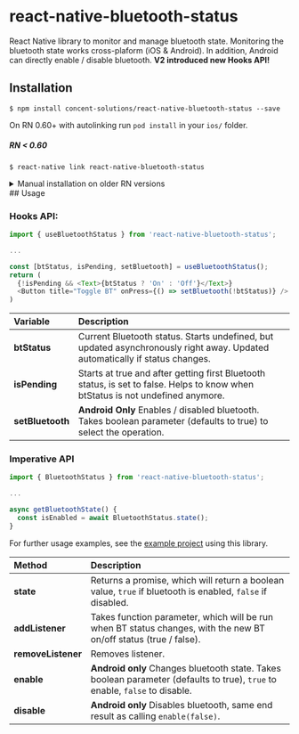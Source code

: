 # react-native-bluetooth-status

React Native library to monitor and manage bluetooth state. Monitoring the bluetooth state works cross-plaform (iOS & Android).
In addition, Android can directly enable / disable bluetooth.
**V2 introduced new Hooks API!**

## Installation

`$ npm install concent-solutions/react-native-bluetooth-status --save`

On RN 0.60+ with autolinking run `pod install` in your `ios/` folder.

##### RN < 0.60

`$ react-native link react-native-bluetooth-status`

<details>
  <summary>Manual installation on older RN versions</summary>

#### iOS

1. In XCode, in the project navigator, right click `Libraries` ➜ `Add Files to [your project's name]`
2. Go to `node_modules` ➜ `react-native-bluetooth-status` and add `RNBluetoothManager.xcodeproj`
3. In XCode, in the project navigator, select your project. Add `libRNBluetoothManager.a` to your project's `Build Phases` ➜ `Link Binary With Libraries`
4. Run your project (`Cmd+R`)<

#### Android

1. Open up `android/app/src/main/java/[...]/MainApplication.java`

1.1 Add `import com.solinor.bluetoothstatus.RNBluetoothManagerPackage;` to the imports at the top of the file

1.2 Add `new RNBluetoothManagerPackage()` to the list returned by the `getPackages()` method in that file  
Note: If you add it to the end of the list it should look something like this:

```
 @Override
 protected List<ReactPackage> getPackages() {
   return Arrays.<ReactPackage>asList(
       new MainReactPackage(),         // Note the addtional comma needed for the original last item in the list
       new RNBluetoothManagerPackage() // For https://github.com/solinor/react-native-bluetooth-status
   );
 }
```

2. Append the following lines to `android/settings.gradle`:
   ```
   include ':react-native-bluetooth-status'
   project(':react-native-bluetooth-status').projectDir = new File(rootProject.projectDir, 	'../node_modules/react-native-bluetooth-status/android')
   ```
3. Insert the following lines inside the dependencies block in `android/app/build.gradle`:
   ```
     compile project(':react-native-bluetooth-status')
   ```

</details>
## Usage

### Hooks API:

```javascript
import { useBluetoothStatus } from 'react-native-bluetooth-status';

...

const [btStatus, isPending, setBluetooth] = useBluetoothStatus();
return (
  {!isPending && <Text>{btStatus ? 'On' : 'Off'}</Text>}
  <Button title="Toggle BT" onPress={() => setBluetooth(!btStatus)} />
)
```

| Variable         | Description                                                                                                                     |
| :--------------- | :------------------------------------------------------------------------------------------------------------------------------ |
| **btStatus**     | Current Bluetooth status. Starts undefined, but updated asynchronously right away. Updated automatically if status changes.     |
| **isPending**    | Starts at true and after getting first Bluetooth status, is set to false. Helps to know when btStatus is not undefined anymore. |
| **setBluetooth** | **Android Only** Enables / disabled bluetooth. Takes boolean parameter (defaults to true) to select the operation.              |

### Imperative API

```javascript
import { BluetoothStatus } from 'react-native-bluetooth-status';

...

async getBluetoothState() {
  const isEnabled = await BluetoothStatus.state();
}

```

For further usage examples, see the [example project](examples/BTStatusTest/) using this library.

| Method             | Description                                                                                                                 |
| :----------------- | :-------------------------------------------------------------------------------------------------------------------------- |
| **state**          | Returns a promise, which will return a boolean value, `true` if bluetooth is enabled, `false` if disabled.                  |
| **addListener**    | Takes function parameter, which will be run when BT status changes, with the new BT on/off status (true / false).           |
| **removeListener** | Removes listener.                                                                                                           |
| **enable**         | **Android only** Changes bluetooth state. Takes boolean parameter (defaults to true), `true` to enable, `false` to disable. |
| **disable**        | **Android only** Disables bluetooth, same end result as calling `enable(false)`.                                            |
